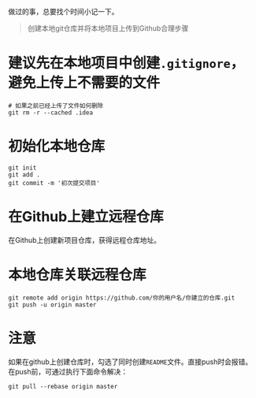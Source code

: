 做过的事，总要找个时间小记一下。

> 创建本地git仓库并将本地项目上传到Github合理步骤

# 建议先在本地项目中创建`.gitignore`，避免上传上不需要的文件

```
# 如果之前已经上传了文件如何删除
git rm -r --cached .idea
```

# 初始化本地仓库

```
git init
git add .
git commit -m '初次提交项目'
```

# 在Github上建立远程仓库

在Github上创建新项目仓库，获得远程仓库地址。

# 本地仓库关联远程仓库

```
git remote add origin https://github.com/你的用户名/你建立的仓库.git
git push -u origin master 
```

# 注意

如果在github上创建仓库时，勾选了同时创建`README`文件。直接push时会报错。在push前，可通过执行下面命令解决：

```
git pull --rebase origin master
```